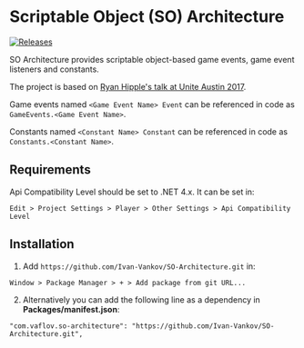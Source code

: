 # Scriptable Object (SO) Architecture
[![Releases](https://img.shields.io/github/release/Ivan-Vankov/SO-Architecture.svg)](https://github.com/Ivan-Vankov/SO-Architecture/releases)

SO Architecture provides scriptable object-based game events, game event listeners and constants.

The project is based on [Ryan Hipple's talk at Unite Austin 2017](https://www.youtube.com/watch?v=raQ3iHhE_Kk).

Game events named `<Game Event Name> Event` can be referenced in code as `GameEvents.<Game Event Name>`.

Constants named `<Constant Name> Constant` can be referenced in code as `Constants.<Constant Name>`.

## Requirements
Api Compatibility Level should be set to .NET 4.x. It can be set in:
```
Edit > Project Settings > Player > Other Settings > Api Compatibility Level
```
## Installation
1. Add `https://github.com/Ivan-Vankov/SO-Architecture.git` in:
```
Window > Package Manager > + > Add package from git URL...
```
2. Alternatively you can add the following line as a dependency in **Packages/manifest.json**:
```
"com.vaflov.so-architecture": "https://github.com/Ivan-Vankov/SO-Architecture.git",
```
